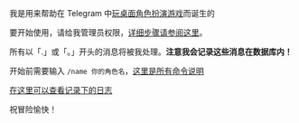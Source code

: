 我是用来帮助在 Telegram 中[玩桌面角色扮演游戏](http://wiki.aleadea.com/index.php/TRPG)而诞生的

要开始使用，请给我管理员权限，[详细步骤请参阅这里](http://wiki.aleadea.com/index.php/Telegram_TRPG_%E6%9C%BA%E5%99%A8%E4%BA%BA)。

所有以「.」或「。」开头的消息将被我处理。**注意我会记录这些消息在数据库内！**

开始前需要输入 `/name 你的角色名`，[这里是所有命令说明](http://wiki.aleadea.com/index.php/Telegram_TRPG_%E6%9C%BA%E5%99%A8%E4%BA%BA%E6%8C%87%E4%BB%A4%E6%96%87%E6%A1%A3)

[在这里可以查看记录下的日志](https://logs.paotuan.space)

祝冒险愉快！